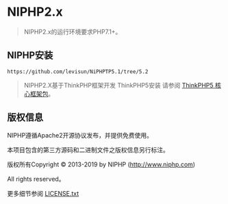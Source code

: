 NIPHP2.x
===============

> NIPHP2.x的运行环境要求PHP7.1+。

## NIPHP安装

~~~
https://github.com/levisun/NiPHPTP5.1/tree/5.2
~~~

> NIPHP2.X基于ThinkPHP框架开发
> ThinkPHP5安装 请参阅 [ThinkPHP5 核心框架包](https://github.com/top-think/framework)。

## 版权信息

NIPHP遵循Apache2开源协议发布，并提供免费使用。

本项目包含的第三方源码和二进制文件之版权信息另行标注。

版权所有Copyright © 2013-2019 by NIPHP (http://www.niphp.com)

All rights reserved。

更多细节参阅 [LICENSE.txt](LICENSE.txt)
